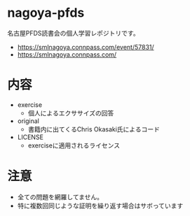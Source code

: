 # nagoya-pfds

名古屋PFDS読書会の個人学習レポジトリです。
- https://smlnagoya.connpass.com/event/57831/
- https://smlnagoya.connpass.com/

# 内容

- exercise
    - 個人によるエクササイズの回答
- original
    - 書籍内に出てくるChris Okasaki氏によるコード
- LICENSE
    - exerciseに適用されるライセンス

# 注意

- 全ての問題を網羅してません。
- 特に複数回同じような証明を繰り返す場合はサボっています
